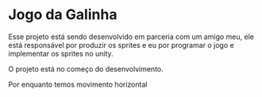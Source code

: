 # Jogo da Galinha

Esse projeto está sendo desenvolvido em parceria com um amigo meu, ele está responsável por produzir os sprites e eu por programar o jogo e implementar os sprites no unity.

O projeto está no começo do desenvolvimento.


Por enquanto temos movimento horizontal

